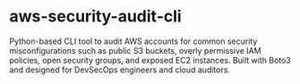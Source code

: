 # aws-security-audit-cli
Python-based CLI tool to audit AWS accounts for common security misconfigurations such as public S3 buckets, overly permissive IAM policies, open security groups, and exposed EC2 instances. Built with Boto3 and designed for DevSecOps engineers and cloud auditors.
